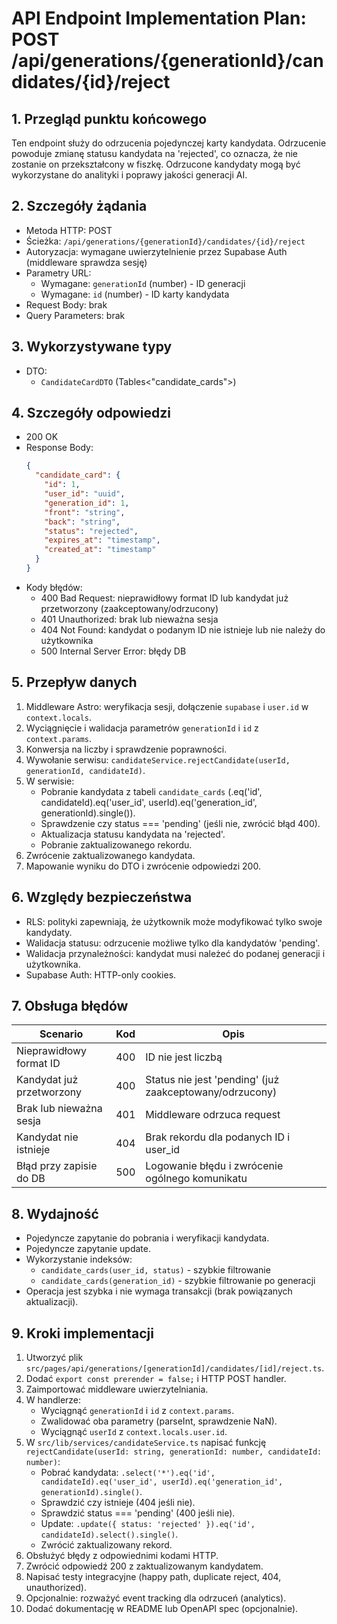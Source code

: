 # API Endpoint Implementation Plan: POST /api/generations/{generationId}/candidates/{id}/reject

## 1. Przegląd punktu końcowego
Ten endpoint służy do odrzucenia pojedynczej karty kandydata. Odrzucenie powoduje zmianę statusu kandydata na 'rejected', co oznacza, że nie zostanie on przekształcony w fiszkę. Odrzucone kandydaty mogą być wykorzystane do analityki i poprawy jakości generacji AI.

## 2. Szczegóły żądania
- Metoda HTTP: POST
- Ścieżka: `/api/generations/{generationId}/candidates/{id}/reject`
- Autoryzacja: wymagane uwierzytelnienie przez Supabase Auth (middleware sprawdza sesję)
- Parametry URL:
  - Wymagane: `generationId` (number) - ID generacji
  - Wymagane: `id` (number) - ID karty kandydata
- Request Body: brak
- Query Parameters: brak

## 3. Wykorzystywane typy
- DTO:
  - `CandidateCardDTO` (Tables<"candidate_cards">)

## 4. Szczegóły odpowiedzi
- 200 OK
- Response Body:
  ```json
  {
    "candidate_card": {
      "id": 1,
      "user_id": "uuid",
      "generation_id": 1,
      "front": "string",
      "back": "string",
      "status": "rejected",
      "expires_at": "timestamp",
      "created_at": "timestamp"
    }
  }
  ```
- Kody błędów:
  - 400 Bad Request: nieprawidłowy format ID lub kandydat już przetworzony (zaakceptowany/odrzucony)
  - 401 Unauthorized: brak lub nieważna sesja
  - 404 Not Found: kandydat o podanym ID nie istnieje lub nie należy do użytkownika
  - 500 Internal Server Error: błędy DB

## 5. Przepływ danych
1. Middleware Astro: weryfikacja sesji, dołączenie `supabase` i `user.id` w `context.locals`.
2. Wyciągnięcie i walidacja parametrów `generationId` i `id` z `context.params`.
3. Konwersja na liczby i sprawdzenie poprawności.
4. Wywołanie serwisu: `candidateService.rejectCandidate(userId, generationId, candidateId)`.
5. W serwisie:
   - Pobranie kandydata z tabeli `candidate_cards` (.eq('id', candidateId).eq('user_id', userId).eq('generation_id', generationId).single()).
   - Sprawdzenie czy status === 'pending' (jeśli nie, zwrócić błąd 400).
   - Aktualizacja statusu kandydata na 'rejected'.
   - Pobranie zaktualizowanego rekordu.
6. Zwrócenie zaktualizowanego kandydata.
7. Mapowanie wyniku do DTO i zwrócenie odpowiedzi 200.

## 6. Względy bezpieczeństwa
- RLS: polityki zapewniają, że użytkownik może modyfikować tylko swoje kandydaty.
- Walidacja statusu: odrzucenie możliwe tylko dla kandydatów 'pending'.
- Walidacja przynależności: kandydat musi należeć do podanej generacji i użytkownika.
- Supabase Auth: HTTP-only cookies.

## 7. Obsługa błędów
| Scenario                            | Kod   | Opis                                                         |
|-------------------------------------|-------|--------------------------------------------------------------|
| Nieprawidłowy format ID             | 400   | ID nie jest liczbą                                          |
| Kandydat już przetworzony           | 400   | Status nie jest 'pending' (już zaakceptowany/odrzucony)     |
| Brak lub nieważna sesja             | 401   | Middleware odrzuca request                                   |
| Kandydat nie istnieje               | 404   | Brak rekordu dla podanych ID i user_id                      |
| Błąd przy zapisie do DB             | 500   | Logowanie błędu i zwrócenie ogólnego komunikatu             |

## 8. Wydajność
- Pojedyncze zapytanie do pobrania i weryfikacji kandydata.
- Pojedyncze zapytanie update.
- Wykorzystanie indeksów:
  - `candidate_cards(user_id, status)` - szybkie filtrowanie
  - `candidate_cards(generation_id)` - szybkie filtrowanie po generacji
- Operacja jest szybka i nie wymaga transakcji (brak powiązanych aktualizacji).

## 9. Kroki implementacji
1. Utworzyć plik `src/pages/api/generations/[generationId]/candidates/[id]/reject.ts`.
2. Dodać `export const prerender = false;` i HTTP POST handler.
3. Zaimportować middleware uwierzytelniania.
4. W handlerze:
   - Wyciągnąć `generationId` i `id` z `context.params`.
   - Zwalidować oba parametry (parseInt, sprawdzenie NaN).
   - Wyciągnąć `userId` z `context.locals.user.id`.
5. W `src/lib/services/candidateService.ts` napisać funkcję `rejectCandidate(userId: string, generationId: number, candidateId: number)`:
   - Pobrać kandydata: `.select('*').eq('id', candidateId).eq('user_id', userId).eq('generation_id', generationId).single()`.
   - Sprawdzić czy istnieje (404 jeśli nie).
   - Sprawdzić status === 'pending' (400 jeśli nie).
   - Update: `.update({ status: 'rejected' }).eq('id', candidateId).select().single()`.
   - Zwrócić zaktualizowany rekord.
6. Obsłużyć błędy z odpowiednimi kodami HTTP.
7. Zwrócić odpowiedź 200 z zaktualizowanym kandydatem.
8. Napisać testy integracyjne (happy path, duplicate reject, 404, unauthorized).
9. Opcjonalnie: rozważyć event tracking dla odrzuceń (analytics).
10. Dodać dokumentację w README lub OpenAPI spec (opcjonalnie).


